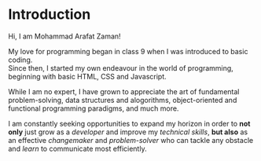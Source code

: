 # Introduction
Hi, I am Mohammad Arafat Zaman! <br/>

My love for programming began in class 9 when I was introduced to basic coding. <br/> 
Since then, I started my own endeavour in the world of programming, beginning with basic HTML, CSS and Javascript. <br/>

While I am no expert, I have grown to appreciate the art of fundamental problem-solving, data structures and alogorithms, object-oriented and functional programming paradigms, and much more.

I am constantly seeking opportunities to expand my horizon in order to **not only** just grow as a *developer* and improve my *technical skills*, **but also** as an effective *changemaker* and *problem-solver* who can tackle any obstacle and *learn* to communicate most efficiently.
